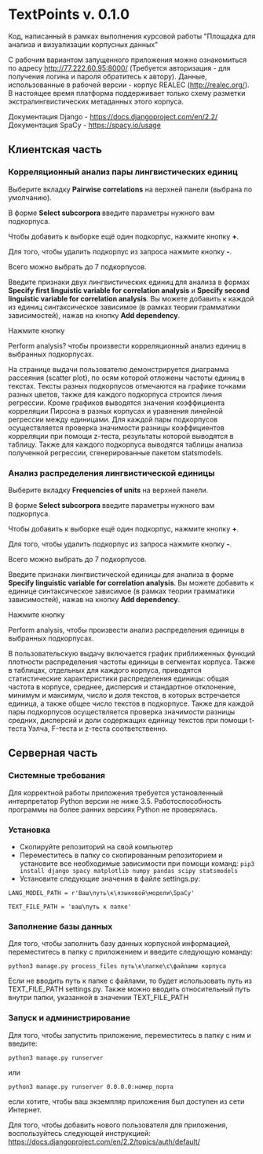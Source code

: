 # TextPoints v. 0.1.0

Код, написанный в рамках выполнения курсовой работы "Площадка для анализа и визуализации корпусных данных"

С рабочим вариантом запущенного приложения можно ознакомиться по адресу http://77.222.60.95:8000/ (Требуется авторизация - для получения логина и пароля обратитесь к автору). Данные, использованные в рабочей версии - корпус REALEC (http://realec.org/). В настоящее время платформа поддерживает только схему разметки экстралингвистических метаданных этого корпуса.

Документация Django - https://docs.djangoproject.com/en/2.2/
Документация SpaCy - https://spacy.io/usage

## Клиентская часть

### Корреляционный анализ пары лингвистических единиц

Выберите вкладку <b>Pairwise correlations</b> на верхней панели (выбрана по умолчанию).

В форме <b> Select subcorpora </b> введите параметры нужного вам подкорпуса.

Чтобы добавить к выборке ещё один подкорпус, нажмите кнопку <b>+</b>.

Для того, чтобы удалить подкорпус из запроса нажмите кнопку <b>-</b>.

Всего можно выбрать до 7 подкорпусов.

Введите признаки двух лингвистических единиц для анализа в формах <b>Specify first linguistic variable for correlation analysis</b> и <b>Specify second linguistic variable for correlation analysis</b>. Вы можете добавить к каждой из единиц синтаксическое зависимое (в рамках теории грамматики зависимостей), нажав на кнопку <b>Add dependency</b>.

Нажмите кнопку <p> Perform analysis</b>? чтобы произвести корреляционный анализ единиц в выбранных подкорпусах.

На странице выдачи пользователю демонстрируется диаграмма рассеяния (scatter plot), по осям которой отложены частоты единиц в текстах. Тексты разных подкорпусов отмечаются на графике точками разных цветов, также для каждого подкорпуса строится линия регрессии. Кроме графиков выводятся значения коэффициента корреляции Пирсона в разных корпусах и уравнения линейной регрессии между единицами. Для каждой пары подкорпусов осуществляется проверка значимости разницы коэффициентов корреляции при помощи z-теста, результаты которой выводятся в таблицу. Также для каждого подкорпуса выводятся таблицы анализа полученной регрессии, сгенерированные пакетом statsmodels.

### Анализ распределения лингвистической единицы

Выберите вкладку <b>Frequencies of units</b> на верхней панели.

В форме <b> Select subcorpora </b> введите параметры нужного вам подкорпуса.

Чтобы добавить к выборке ещё один подкорпус, нажмите кнопку <b>+</b>.

Для того, чтобы удалить подкорпус из запроса нажмите кнопку <b>-</b>.

Всего можно выбрать до 7 подкорпусов.

Введите признаки лингвистической единицы для анализа в форме <b>Specify linguistic variable for correlation analysis</b>. Вы можете добавить к единице синтаксическое зависимое (в рамках теории грамматики зависимостей), нажав на кнопку <b>Add dependency</b>.

Нажмите кнопку <p>Perform analysis</b>, чтобы произвести анализ распределения единицы в выбранных подкорпусах.

В пользовательскую выдачу включается график приближенных функций плотности распределения частоты единицы в сегментах корпуса. Также в таблицах, отдельных для каждого корпуса, приводятся статистические характеристики распределения единицы: общая частота в корпусе, среднее, дисперсия и стандартное отклонение, минимум и максимум, число и доля текстов, в которых встречается единица, а также общее число текстов в подкорпусе. Также для каждой пары подкорпусов осуществляется проверка значимости разницы средних, дисперсий и доли содержащих единицу текстов при помощи t-теста Уэлча, F-теста и z-теста соответственно. 

## Серверная часть

### Системные требования

Для корректной работы приложения требуется установленный интерпретатор Python версии не ниже 3.5. Работоспособность программы на более ранних версиях Python не проверялась.

### Установка

- Скопируйте репозиторий на свой компьютер
- Переместитесь в папку со скопированным репозиторием и установите все необходимые зависимости при помощи команд:
```pip3 install django spacy matplotlib numpy pandas scipy statsmodels```
- Установите следующие значения в файле settings.py:
```
LANG_MODEL_PATH = r'Ваш\путь\к\языковой\модели\SpaCy'

TEXT_FILE_PATH = 'ваш\путь к папке'
```

### Заполнение базы данных

Для того, чтобы заполнить базу данных корпусной информацией, переместитесь в папку с приложением и введите следующую команду:

```
python3 manage.py process_files путь\к\папке\с\файлами корпуса
```

Если не вводить путь к папке с файлами, то будет использовать путь из TEXT_FILE_PATH settings.py. Также можно вводить относительный путь внутри папки, указанной в значении TEXT_FILE_PATH

### Запуск и администрирование

Для того, чтобы запустить приложение, переместитесь в папку с ним и введите:

```
python3 manage.py runserver
```

или

```
python3 manage.py runserver 0.0.0.0:номер_порта
```

если хотите, чтобы ваш экземпляр приложения был доступен из сети Интернет.


Для того, чтобы добавить нового пользователя для приложения, воспользуйтесь следующей инструкцией: https://docs.djangoproject.com/en/2.2/topics/auth/default/

